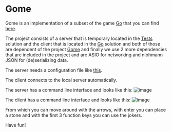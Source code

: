 # Gome

Gome is an implementation of a subset of the game [Go](https://en.wikipedia.org/wiki/Go_(game)) that you can find [here](https://github.com/ClaudiuHBann/Gome/blob/master/Proiect-1-IS-2023.pdf).

The project consists of a server that is temporary located in the [Tests](https://github.com/ClaudiuHBann/Gome/tree/master/Tests) solution and the client that is located in the [Go](https://github.com/ClaudiuHBann/Gome/tree/master/Go) solution and both of those are dependent of the project [Gome](https://github.com/ClaudiuHBann/Gome/tree/master/Gome) and finally we use 2 more dependencies that are included in the project and are ASIO for networking and nlohmann JSON for (de)serializing data.
	
The server needs a configuration file like [this](https://github.com/ClaudiuHBann/Gome/blob/master/Tests/rules.cfg).

The client connects to the local server automatically.

The server has a command line interface and looks like this:
![image](https://github.com/ClaudiuHBann/Gome/assets/78564392/3c344737-9052-447a-8b16-019d17330e7a)


The client has a command line interface and looks like this:
![image](https://github.com/ClaudiuHBann/Gome/assets/78564392/4663ff5d-d9ab-480e-bf8f-2f7d68be9fed)

From which you can move around with the arrows, with enter you can place a stone and with the first 3 function keys you can use the jokers.

Have fun!

